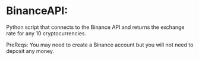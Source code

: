 # BinanceAPI:
Python script that connects to the Binance API and returns the exchange rate for any 10 cryptocurrencies.

PreReqs:
You may need to create a Binance account but you will not need to deposit any money. 
